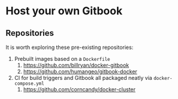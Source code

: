 # Host your own Gitbook

## Repositories

It is worth exploring these pre-existing repositories:

1. Prebuilt images based on a `Dockerfile`
    1. https://github.com/billryan/docker-gitbook
    2. https://github.com/humangeo/gitbook-docker
1. CI for build triggers and Gitbook all packaged neatly via `docker-compose.yml`
    1. https://github.com/corncandy/docker-cluster

